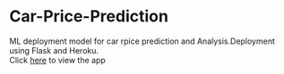 # Car-Price-Prediction
ML deployment model for car rpice prediction and Analysis.Deployment using Flask and Heroku.
<br>
Click <a href="https://car-price-analysis-app.herokuapp.com/" >here</a> to view the app
